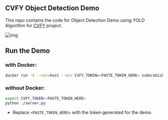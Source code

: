 ## CVFY Object Detection Demo

This repo contains the code for Object Detection Demo using YOLO Algorithm for [CVFY](https://github.com/Cloud-CV/cvfy-frontend) project.

![img](person.jpg)

## Run the Demo

### with Docker:

```sh
docker run -d --net=host --env CVFY_TOKEN=<PASTE_TOKEN_HERE> sudarabisheck/object-detection
```

### without Docker:

```sh
export CVFY_TOKEN=<PASTE_TOKEN_HERE>
python ./server.py
```

- Replace `<PASTE_TOKEN_HERE>` with the token generated for the demo 
